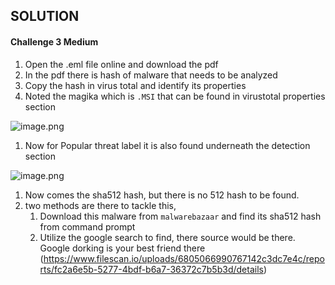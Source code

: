 ## SOLUTION
#### **Challenge 3 Medium**

1. Open the .eml file online and download the pdf 
2. In the pdf there is hash of malware that needs to be analyzed
3. Copy the hash in virus total and identify its properties
4. Noted the magika which is `.MSI` that can be found in virustotal properties section

![image.png](attachment:f20fd04f-d338-4877-9ca4-ab70469f6051:image.png)

1. Now for Popular threat label it is also found underneath the detection section

![image.png](attachment:4d2b4bf4-fd0a-4a7e-8451-32c750c31f83:image.png)

1. Now comes the sha512 hash, but there is no 512 hash to be found.
2. two methods are there to tackle this,
    1. Download this malware from `malwarebazaar` and find its sha512 hash from command prompt
    2. Utilize the google search to find, there source would be there. Google dorking is your best friend there (https://www.filescan.io/uploads/6805066990767142c3dc7e4c/reports/fc2a6e5b-5277-4bdf-b6a7-36372c7b5b3d/details)
